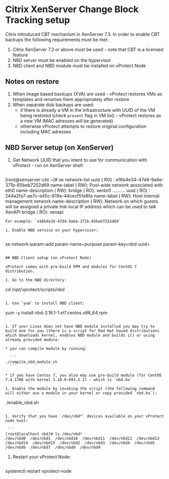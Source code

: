 # Citrix XenServer Change Block Tracking setup

Citrix introduced CBT mechanism in XenServer 7.3. In order to enable CBT backups the following requirements must be met:

1. Citrix XenServer 7.3 or above must be used - note that CBT is a licensed feature
1. NBD server must be enabled on the hypervisor
1. NBD client and NBD module must be installed on vProtect Node


## Notes on restore

1. When image based backups (XVA) are used - vProtect restores VMs as templates and renames them appropriately after restore
2. When separate disk backups are used:
    * if there is already a VM in the infrastructure with UUID of the VM being restored (check `present` flag in VM list) - vProtect restores as a new VM (MAC adresses will be generated)
    * otherwise vProtect attempts to restore original configuration including MAC adresses

## NBD Server setup (on XenServer)

1. Get Network UUID that you intent to use for communication with vProtect - run on XenServer shell:
	
   ```
[root@xenserver-cbt ~]# xe network-list 
uuid ( RO)            : e16b4e34-47d4-9a6e-371b-65beb7252d69
          name-label ( RW): Pool-wide network associated with eth0
    name-description ( RW): 
              bridge ( RO): xenbr0
..........
uuid ( RO)            : 244a2fa7-ae7c-e45c-819a-44cecf51e8fa
          name-label ( RW): Host internal management network
    name-description ( RW): Network on which guests will be assigned a private link-local IP address which can be used to talk XenAPI
              bridge ( RO): xenapi
   ```
For example: `e16b4e34-47d4-9a6e-371b-65beb7252d69`

1. Enable NBD service on your hypervisor:
	
   ```
xe network-param-add param-name=purpose param-key=nbd uuid=<network-uuid>
   ```

## NBD Client setup (on vProtect Node)

vProtect comes with pre-build RPM and modules for CentOS 7 distribution. 

1. Go to the NBD directory:

   ```
cd /opt/vprotect/scripts/nbd
   ```

1. Use `yum` to install NBD client:

   ```
yum -y install nbd-3.16.1-1.el7.centos.x86_64.rpm 
   ```
   
1. If your Linux does not have NBD module installed you may try to build one for you (there is a script for Red Hat based distributions which downloads kernel, enables NBD module and builds it) or using already provided module:

  * you can compile module by running: 

     ```
./compile_nbd_module.sh   
     ```

  * if you have Centos 7, you also may use pre-build module (for CentOS 7.4.1708 with kernel 3.10.0-693.5.2) - which is `nbd.ko`

1. Enable the module by invoking the script (the following command will either use a module in your kernel or copy provided `nbd.ko`):

   ```
./enable_nbd.sh 
   ```
   
1. Verify that you have `/dev/nbd*` devices available on your vProtect node host:

    ```
[root@localhost nbd]# ls /dev/nbd*
/dev/nbd0  /dev/nbd1  /dev/nbd10  /dev/nbd11  /dev/nbd12  /dev/nbd13  /dev/nbd14  /dev/nbd15  /dev/nbd2  /dev/nbd3  /dev/nbd4  /dev/nbd5  /dev/nbd6  /dev/nbd7  /dev/nbd8  /dev/nbd9
   ```
   
1. Restart your vProtect Node:

   ```
systemctl restart vprotect-node
   ```